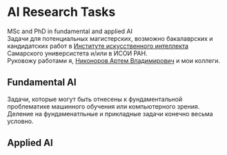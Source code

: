# AI Research Tasks
MSc and PhD in fundamental and applied AI  
Задачи для потенциальных магистерских, возможно бакалаврских и кандидатских работ в [Институте искусственного интеллекта](https://ai.ssau.ru/) Самарского универсистета и/или в ИСОИ РАН.  
Руковожу работами я, [Никоноров Артем Владимирович](https://ssau.ru/staff/66320001-nikonorov-artem-vladimirovich) и мои коллеги.  

## Fundamental AI
Задачи, которые могут быть отнесены к фундаментальной проблематике машинного обучения или компьютерного зрения. Деление на фундаменатльные и прикладные задачи конечно весьма условно.  

## Applied AI
